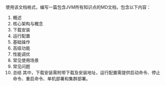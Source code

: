 使用该文档格式，编写一篇包含JVM所有知识点的MD文档，包含以下内容：
1. 概述
2. 核心架构与概念
3. 下载安装
4. 运行配置
5. 基础操作
6. 高级功能
7. 性能调优
8. 常见使用场景
9. 常见问题
10. 总结
其中，下载安装需附带下载及安装地址，运行配置需提供启动命令、停止命令、重启命令、单机部署和集群部署。